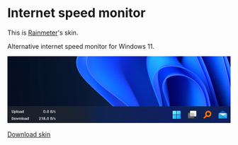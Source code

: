 # Internet speed monitor

This is [Rainmeter](https://www.rainmeter.net/)'s skin.

Alternative internet speed monitor for Windows 11.

![Internet speed monitor](/assets/screenshot.png?raw=true "sample")

[Download skin](https://raw.githubusercontent.com/saandhikaa/internet-speed-monitor/main/assets/sandhika_net-speed_1.1.rmskin)